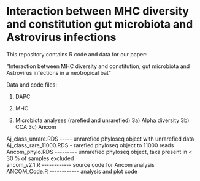 # Interaction between MHC diversity and constitution gut microbiota and Astrovirus infections
This repository contains R code and data for our paper: 

"Interaction between MHC diversity and constitution, gut microbiota and Astrovirus infections in a neotropical bat"



Data and code files:

1) DAPC 


2) MHC


3) Microbiota analyses (rarefied and unrarefied)
3a) Alpha diversity
3b) CCA
3c) Ancom

Aj_class_unrare.RDS ----- unrarefied phyloseq object with unrarefied data <br>
Aj_class_rare_11000.RDS - rarefied phyloseq object to 11000 reads <br>
Ancom_phylo.RDS --------- unrarefied phyloseq object, taxa present in < 30 %  of samples excluded <br>
ancom_v2.1.R ------------ source code for Ancom analysis <br>
ANCOM_Code.R ------------ analysis and plot code <br>
